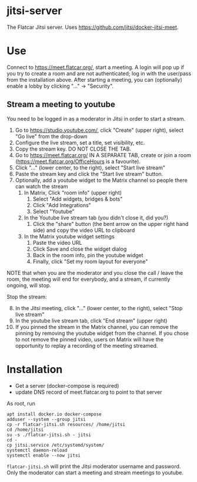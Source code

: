 # jitsi-server

The Flatcar Jitsi server. Uses https://github.com/jitsi/docker-jitsi-meet.

# Use

Connect to https://meet.flatcar.org/, start a meeting.
A login will pop up if you try to create a room and are not authenticated; log in with the user/pass from the installation above.
After starting a meeting, you can (optionally) enable a lobby by clicking "..." -> "Security".

## Stream a meeting to youtube

You need to be logged in as a moderator in Jitsi in order to start a stream.
1. Go to https://studio.youtube.com/, click "Create" (upper right), select "Go live" from the drop-down
2. Configure the live stream, set a title, set visibility, etc.
3. Copy the stream key. DO NOT CLOSE THE TAB.
4. Go to https://meet.flatcar.org/ IN A SEPARATE TAB, create or join a room (https://meet.flatcar.org/OfficeHours is a favourite).
5. Click "..." (lower center, to the right), select "Start live stream"
6. Paste the stream key and click the "Start live stream" button.
7. Optionally, add a youtube widget to the Matrix channel so people there can watch the stream
   1. In Matrix, Click "room info" (upper right)
      1. Select "Add widgets, bridges & bots"
      2. Click "Add Integrations"
      3. Select "Youtube"
   2. In the Youtube live stream tab (you didn't close it, did you?)
      1. Click the "share" button (the bent arrow on the upper right hand side) and copy the video URL to clipboard
   3. In the Matrix youtube widget settings
      1. Paste the video URL
      2. Click Save and close the widget dialog
      3. Back in the room info, pin the youtube widget
      4. Finally, click "Set my room layout for everyone"

NOTE that when you are the moderator and you close the call / leave the room, the meeting will end for everybody, and a stream, if currently ongoing, will stop.

Stop the stream:

8. In the Jitsi meeting, click "..." (lower center, to the right), select "Stop live stream"
9. In the youtube live stream tab, click "End stream" (upper right)
10. If you pinned the stream in the Matrix channel, you can remove the pinning by removing the youtube widget from the channel.
    If you chose to not remove the pinned video, users on Matrix will have the opportunity to replay a recording of the meeting streamed.

# Installation
- Get a server (docker-compose is required)
- update DNS record of meet.flatcar.org to point to that server

As root, run
```shell
apt install docker.io docker-compose
adduser --system --group jitsi
cp -r flatcar-jitsi.sh resources/ /home/jitsi
cd /home/jitsi
su -s ./flatcar-jitsi.sh - jitsi
cd -
cp jitsi.service /etc/systemd/system/
systemctl daemon-reload
systemctl enable --now jitsi
```

`flatcar-jitsi.sh` will print the Jitsi moderator username and password.
Only the moderator can start a meeting and stream meetings to youtube.

